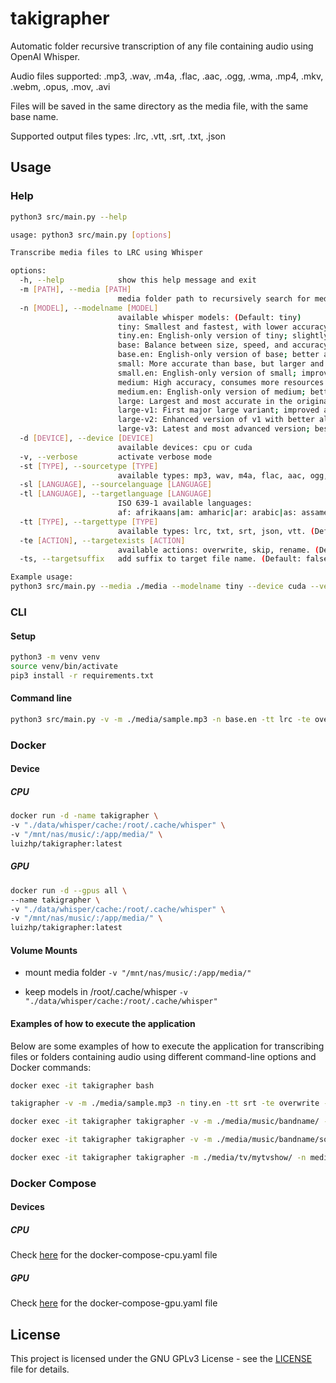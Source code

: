 # takigrapher
Automatic folder recursive transcription of any file containing audio using OpenAI Whisper.

Audio files supported:
.mp3, .wav, .m4a, .flac, .aac, .ogg, .wma, .mp4, .mkv, .webm, .opus, .mov, .avi

Files will be saved in the same directory as the media file, with the same base name.

Supported output files types:
.lrc, .vtt, .srt, .txt, .json

## Usage

### Help

```sh
python3 src/main.py --help
```

```sh
usage: python3 src/main.py [options]

Transcribe media files to LRC using Whisper

options:
  -h, --help            show this help message and exit
  -m [PATH], --media [PATH]
                        media folder path to recursively search for media files
  -n [MODEL], --modelname [MODEL]
                        available whisper models: (Default: tiny)
                        tiny: Smallest and fastest, with lower accuracy.
                        tiny.en: English-only version of tiny; slightly more accurate for English tasks.
                        base: Balance between size, speed, and accuracy.
                        base.en: English-only version of base; better accuracy on English data.
                        small: More accurate than base, but larger and slower.
                        small.en: English-only version of small; improved performance in English.
                        medium: High accuracy, consumes more resources.
                        medium.en: English-only version of medium; better results on English tasks.
                        large: Largest and most accurate in the original series, but heavy and slow.
                        large-v1: First major large variant; improved accuracy and stability.
                        large-v2: Enhanced version of v1 with better alignment and reasoning.
                        large-v3: Latest and most advanced version; best overall performance.
  -d [DEVICE], --device [DEVICE]
                        available devices: cpu or cuda
  -v, --verbose         activate verbose mode
  -st [TYPE], --sourcetype [TYPE]
                        available types: mp3, wav, m4a, flac, aac, ogg, wma, mp4, mkv, webm, opus, mov, avi. (Default: all)
  -sl [LANGUAGE], --sourcelanguage [LANGUAGE]
  -tl [LANGUAGE], --targetlanguage [LANGUAGE]
                        ISO 639-1 available languages:
                        af: afrikaans|am: amharic|ar: arabic|as: assamese|az: azerbaijani|ba: bashkir|be: belarusian|bg: bulgarian|bn: bengali|bo: tibetan|br: breton|bs: bosnian|ca: catalan|cs: czech|cy: welsh|da: danish|de: german|el: greek|en: english|es: spanish|et: estonian|eu: basque|fa: persian|fi: finnish|fo: faroese|fr: french|gl: galician|gu: gujarati|ha: hausa|haw: hawaiian|he: hebrew|hi: hindi|hr: croatian|ht: haitian creole|hu: hungarian|hy: armenian|id: indonesian|is: icelandic|it: italian|ja: japanese|jw: javanese|ka: georgian|kk: kazakh|km: khmer|kn: kannada|ko: korean|la: latin|lb: luxembourgish|ln: lingala|lo: lao|lt: lithuanian|lv: latvian|mg: malagasy|mi: maori|mk: macedonian|ml: malayalam|mn: mongolian|mr: marathi|ms: malay|mt: maltese|my: myanmar|ne: nepali|nl: dutch|nn: nynorsk|no: norwegian|oc: occitan|pa: punjabi|pl: polish|ps: pashto|pt: portuguese|ro: romanian|ru: russian|sa: sanskrit|sd: sindhi|si: sinhala|sk: slovak|sl: slovenian|sn: shona|so: somali|sq: albanian|sr: serbian|su: sundanese|sv: swedish|sw: swahili|ta: tamil|te: telugu|tg: tajik|th: thai|tk: turkmen|tl: tagalog|tr: turkish|tt: tatar|uk: ukrainian|ur: urdu|uz: uzbek|vi: vietnamese|yi: yiddish|yo: yoruba|yue: cantonese|zh: chinese. (Default: auto)
  -tt [TYPE], --targettype [TYPE]
                        available types: lrc, txt, srt, json, vtt. (Default: lrc)
  -te [ACTION], --targetexists [ACTION]
                        available actions: overwrite, skip, rename. (Default: skip)
  -ts, --targetsuffix   add suffix to target file name. (Default: false)

Example usage:
python3 src/main.py --media ./media --modelname tiny --device cuda --verbose --sourcetype mp3 --sourcelanguage en --targetlanguage en
```

### CLI

#### Setup
```sh
python3 -m venv venv
source venv/bin/activate
pip3 install -r requirements.txt
```

#### Command line
```sh
python3 src/main.py -v -m ./media/sample.mp3 -n base.en -tt lrc -te overwrite
```

### Docker

#### Device

##### CPU
```sh
docker run -d -name takigrapher \
-v "./data/whisper/cache:/root/.cache/whisper" \
-v "/mnt/nas/music/:/app/media/" \
luizhp/takigrapher:latest
```

##### GPU
```sh
docker run -d --gpus all \
--name takigrapher \
-v "./data/whisper/cache:/root/.cache/whisper" \
-v "/mnt/nas/music/:/app/media/" \
luizhp/takigrapher:latest
```
#### Volume Mounts

- mount media folder
`-v "/mnt/nas/music/:/app/media/"`

- keep models in /root/.cache/whisper
`-v "./data/whisper/cache:/root/.cache/whisper"`

#### Examples of how to execute the application

Below are some examples of how to execute the application for transcribing files or folders containing audio using different command-line options and Docker commands:
```sh
docker exec -it takigrapher bash

takigrapher -v -m ./media/sample.mp3 -n tiny.en -tt srt -te overwrite -sl en -ts
```

```sh
docker exec -it takigrapher takigrapher -v -m ./media/music/bandname/ -n medium -tt lrc -te overwrite -ts
```

```sh
docker exec -it takigrapher takigrapher -v -m ./media/music/bandname/song.mp3 -n medium -tt lrc -te overwrite -ts
```

```sh
docker exec -it takigrapher takigrapher -m ./media/tv/mytvshow/ -n medium.en -sl en -tt srt -te rename
```

### Docker Compose

#### Devices

##### CPU
Check [here](docker-compose-cpu.yaml) for the docker-compose-cpu.yaml file

##### GPU
Check [here](docker-compose-gpu.yaml) for the docker-compose-gpu.yaml file

## License

This project is licensed under the GNU GPLv3 License - see the [LICENSE](./LICENSE) file for details.
